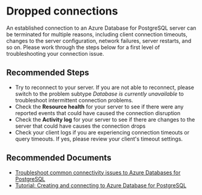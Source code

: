 <properties
    pageTitle="Connection issues to Azure Databases for PostgreSQL"
    description="Connection issues to Azure Databases for PostgreSQL"
    service="microsoft.dbforpostgresql"
    resource="servers"
    authors="jan-eng"
    ms.author="janeng"
    displayOrder="40"
    selfHelpType="generic"
    supportTopicIds="32639979"
    resourceTags="servers, databases"
    productPesIds="16222"
    cloudEnvironments="public, Fairfax"
    articleId="2393642e-b8d9-413e-be03-8535589ccc46"
	ownershipId="AzureData_AzureDatabaseforPostgreSQL"
/>

# Dropped connections

An established connection to an Azure Database for PostgreSQL server can be terminated for multiple reasons, including client connection timeouts, changes to the server configuration, network failures, server restarts, and so on. Please work through the steps below for a first level of troubleshooting your connection issue.

## **Recommended Steps**

* Try to reconnect to your server. If you are not able to reconnect, please switch to the problem subtype *Database is currently unavailable* to troubleshoot intermittent connection problems.
* Check the **Resource health** for your server to see if there were any reported events that could have caused the connection disruption
* Check the **Activity log** for your server to see if there are changes to the server that could have causes the connection drops
* Check your client logs if you are experiencing connection timeouts or query timeouts. If yes, please review your client's timeout settings.


## **Recommended Documents**

* [Troubleshoot common connectivity issues to Azure Databases for PostgreSQL](https://docs.microsoft.com/azure/postgresql/howto-troubleshoot-common-connection-issues)<br>
* [Tutorial: Creating and connecting to Azure Database for PostgreSQL](https://docs.microsoft.com/azure/postgresql/tutorial-design-database-using-azure-portal/)
